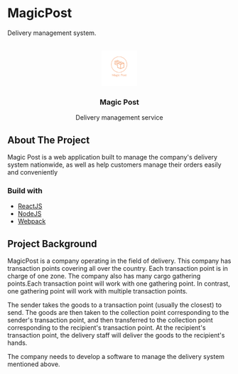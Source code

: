 # MagicPost
Delivery management system.

<br />
<div align="center">
  <a href="https://github.com/nmq2812/MagicPost">
    <img src="public/res/MagicPost-logos_transparent.png" alt="Logo" width="80" height="80">
  </a>

<h3 align="center">Magic Post</h3>
  <p align="center">
    Delivery management service
    <br />
  </p>
</div>

## About The Project
Magic Post is a web application built to manage the company's delivery system nationwide, as well as help customers manage their orders easily and conveniently
### Build with
- [ReactJS](https://react.dev/)
- [NodeJS](https://nodejs.org/en)
- [Webpack](https://webpack.js.org/)

## Project Background
MagicPost is a company operating in the field of delivery. This company has transaction points covering all over the country. Each transaction point is in charge of one zone. The company also has many cargo gathering points.Each transaction point will work with one gathering point. In contrast, one gathering point will work with multiple transaction points.

The sender takes the goods to a transaction point (usually the closest) to send. The goods are then taken to the collection point corresponding to the sender's transaction point, and then transferred to the collection point corresponding to the recipient's transaction point. At the recipient's transaction point, the delivery staff will deliver the goods to the recipient's hands.

The company needs to develop a software to manage the delivery system mentioned above.
